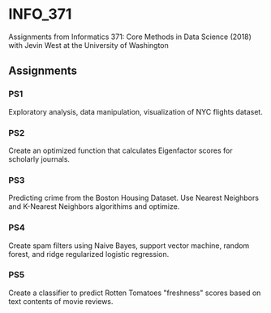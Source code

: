 # INFO_371
Assignments from Informatics 371: Core Methods in Data Science (2018) with Jevin West at the University of Washington



## Assignments

### PS1
Exploratory analysis, data manipulation, visualization of NYC flights dataset.

### PS2
Create an optimized function that calculates Eigenfactor scores for scholarly journals.

### PS3
Predicting crime from the Boston Housing Dataset. Use Nearest Neighbors and K-Nearest Neighbors algorithims and optimize.

### PS4
Create spam filters using Naive Bayes, support vector machine, random forest, and ridge regularized logistic regression.

### PS5
Create a classifier to predict Rotten Tomatoes "freshness" scores based on text contents of movie reviews.
